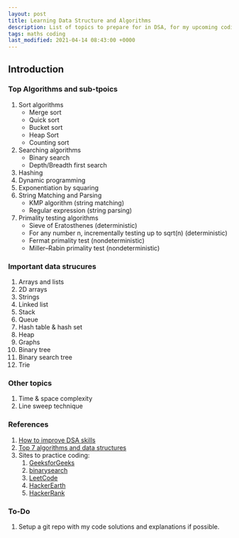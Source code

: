 ```yaml
---
layout: post
title: Learning Data Structure and Algorithms
description: List of topics to prepare for in DSA, for my upcoming coding interviews
tags: maths coding
last_modified: 2021-04-14 08:43:00 +0000
---
```


## Introduction

### Top Algorithms and sub-tpoics

1. Sort algorithms
    * Merge sort
    * Quick sort
    * Bucket sort
    * Heap Sort
    * Counting sort
1. Searching algorithms
    * Binary search
    * Depth/Breadth first search
1. Hashing
1. Dynamic programming
1. Exponentiation by squaring
1. String Matching and Parsing
    * KMP algorithm (string matching)
    * Regular expression (string parsing)
1. Primality testing algorithms
    * Sieve of Eratosthenes (deterministic)
    * For any number n, incrementally testing up to sqrt(n) (deterministic)
    * Fermat primality test (nondeterministic)
    * Miller–Rabin primality test (nondeterministic)


### Important data strucures

1. Arrays and lists
1. 2D arrays
1. Strings
1. Linked list
1. Stack
1. Queue
1. Hash table & hash set
1. Heap
1. Graphs
1. Binary tree
1. Binary search tree
1. Trie


### Other topics

1. Time & space complexity
2. Line sweep technique


### References
1. [How to improve DSA skills](https://www.hackerearth.com/blog/developers/7-steps-to-improve-your-data-structure-and-algorithm-skills/)
1. [Top 7 algorithms and data structures](https://www.hackerearth.com/blog/developers/top-7-algorithms-data-structures-every-programmer-know/)
1. Sites to practice coding:
    1. [GeeksforGeeks](https://www.geeksforgeeks.org/)
    1. [binarysearch](https://binarysearch.com/)
    1. [LeetCode](https://leetcode.com/)
    1. [HackerEarth](https://www.hackerearth.com/)
    1. [HackerRank](https://www.hackerrank.com/)

### To-Do
1. Setup a git repo with my code solutions and explanations if possible.
